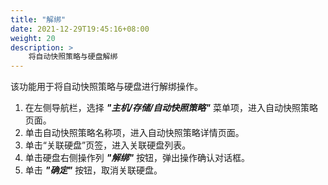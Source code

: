 ```yaml
---
title: "解绑"
date: 2021-12-29T19:45:16+08:00
weight: 20
description: >
    将自动快照策略与硬盘解绑
---
```


该功能用于将自动快照策略与硬盘进行解绑操作。

1. 在左侧导航栏，选择 **_"主机/存储/自动快照策略"_** 菜单项，进入自动快照策略页面。
2. 单击自动快照策略名称项，进入自动快照策略详情页面。
2. 单击“关联硬盘”页签，进入关联硬盘列表。
3. 单击硬盘右侧操作列 **_"解绑"_** 按钮，弹出操作确认对话框。
4. 单击 **_"确定"_** 按钮，取消关联硬盘。